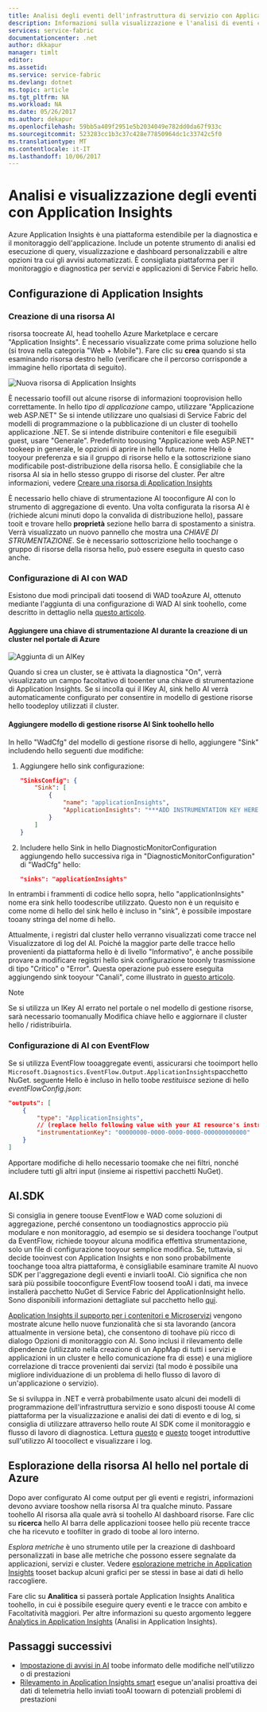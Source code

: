 ```yaml
---
title: Analisi degli eventi dell'infrastruttura di servizio con Application Insights aaaAzure | Documenti Microsoft
description: Informazioni sulla visualizzazione e l'analisi di eventi con Application Insights per il monitoraggio e la diagnostica dei cluster di Azure Service Fabric.
services: service-fabric
documentationcenter: .net
author: dkkapur
manager: timlt
editor: 
ms.assetid: 
ms.service: service-fabric
ms.devlang: dotnet
ms.topic: article
ms.tgt_pltfrm: NA
ms.workload: NA
ms.date: 05/26/2017
ms.author: dekapur
ms.openlocfilehash: 59bb5a409f2951e5b2034049e782dd0da67f933c
ms.sourcegitcommit: 523283cc1b3c37c428e77850964dc1c33742c5f0
ms.translationtype: MT
ms.contentlocale: it-IT
ms.lasthandoff: 10/06/2017
---
```

# <a name="event-analysis-and-visualization-with-application-insights"></a>Analisi e visualizzazione degli eventi con Application Insights

Azure Application Insights è una piattaforma estendibile per la diagnostica e il monitoraggio dell'applicazione. Include un potente strumento di analisi ed esecuzione di query, visualizzazione e dashboard personalizzabili e altre opzioni tra cui gli avvisi automatizzati. È consigliata piattaforma per il monitoraggio e diagnostica per servizi e applicazioni di Service Fabric hello.

## <a name="setting-up-application-insights"></a>Configurazione di Application Insights

### <a name="creating-an-ai-resource"></a>Creazione di una risorsa AI

risorsa toocreate AI, head toohello Azure Marketplace e cercare "Application Insights". È necessario visualizzate come prima soluzione hello (si trova nella categoria "Web + Mobile"). Fare clic su **crea** quando si sta esaminando risorsa destro hello (verificare che il percorso corrisponde a immagine hello riportata di seguito).

![Nuova risorsa di Application Insights](media/service-fabric-diagnostics-event-analysis-appinsights/create-new-ai-resource.png)

È necessario toofill out alcune risorse di informazioni tooprovision hello correttamente. In hello *tipo di applicazione* campo, utilizzare "Applicazione web ASP.NET" Se si intende utilizzare uno qualsiasi di Service Fabric del modelli di programmazione o la pubblicazione di un cluster di toohello applicazione .NET. Se si intende distribuire contenitori e file eseguibili guest, usare "Generale". Predefinito toousing "Applicazione web ASP.NET" tookeep in generale, le opzioni di aprire in hello future. nome Hello è tooyour preferenza e sia il gruppo di risorse hello e la sottoscrizione siano modificabile post-distribuzione della risorsa hello. È consigliabile che la risorsa AI sia in hello stesso gruppo di risorse del cluster. Per altre informazioni, vedere [Creare una risorsa di Application Insights](../application-insights/app-insights-create-new-resource.md)

È necessario hello chiave di strumentazione AI tooconfigure AI con lo strumento di aggregazione di evento. Una volta configurata la risorsa AI è (richiede alcuni minuti dopo la convalida di distribuzione hello), passare tooit e trovare hello **proprietà** sezione hello barra di spostamento a sinistra. Verrà visualizzato un nuovo pannello che mostra una *CHIAVE DI STRUMENTAZIONE*. Se è necessario sottoscrizione hello toochange o gruppo di risorse della risorsa hello, può essere eseguita in questo caso anche.

### <a name="configuring-ai-with-wad"></a>Configurazione di AI con WAD

Esistono due modi principali dati toosend di WAD tooAzure AI, ottenuto mediante l'aggiunta di una configurazione di WAD AI sink toohello, come descritto in dettaglio nella [questo articolo](../monitoring-and-diagnostics/azure-diagnostics-configure-application-insights.md).

#### <a name="add-an-ai-instrumentation-key-when-creating-a-cluster-in-azure-portal"></a>Aggiungere una chiave di strumentazione AI durante la creazione di un cluster nel portale di Azure

![Aggiunta di un AIKey](media/service-fabric-diagnostics-event-analysis-appinsights/azure-enable-diagnostics.png)

Quando si crea un cluster, se è attivata la diagnostica "On", verrà visualizzato un campo facoltativo di tooenter una chiave di strumentazione di Application Insights. Se si incolla qui il IKey AI, sink hello AI verrà automaticamente configurato per consentire in modello di gestione risorse hello toodeploy utilizzati il cluster.

#### <a name="add-hello-ai-sink-toohello-resource-manager-template"></a>Aggiungere modello di gestione risorse AI Sink toohello hello

In hello "WadCfg" del modello di gestione risorse di hello, aggiungere "Sink" includendo hello seguenti due modifiche:

1. Aggiungere hello sink configurazione:

    ```json
    "SinksConfig": {
        "Sink": [
            {
                "name": "applicationInsights",
                "ApplicationInsights": "***ADD INSTRUMENTATION KEY HERE***"
            }
        ]
    }

    ```

2. Includere hello Sink in hello DiagnosticMonitorConfiguration aggiungendo hello successiva riga in "DiagnosticMonitorConfiguration" di "WadCfg" hello:

    ```json
    "sinks": "applicationInsights"
    ```

In entrambi i frammenti di codice hello sopra, hello "applicationInsights" nome era sink hello toodescribe utilizzato. Questo non è un requisito e come nome di hello del sink hello è incluso in "sink", è possibile impostare tooany stringa del nome di hello.

Attualmente, i registri dal cluster hello verranno visualizzati come tracce nel Visualizzatore di log del AI. Poiché la maggior parte delle tracce hello provenienti da piattaforma hello è di livello "Informativo", è anche possibile provare a modificare registri hello sink configurazione tooonly trasmissione di tipo "Critico" o "Error". Questa operazione può essere eseguita aggiungendo sink tooyour "Canali", come illustrato in [questo articolo](../monitoring-and-diagnostics/azure-diagnostics-configure-application-insights.md).

>[!NOTE]
>Se si utilizza un IKey AI errato nel portale o nel modello di gestione risorse, sarà necessario toomanually Modifica chiave hello e aggiornare il cluster hello / ridistribuirla. 

### <a name="configuring-ai-with-eventflow"></a>Configurazione di AI con EventFlow

Se si utilizza EventFlow tooaggregate eventi, assicurarsi che tooimport hello `Microsoft.Diagnostics.EventFlow.Output.ApplicationInsights`pacchetto NuGet. seguente Hello è incluso in hello toobe *restituisce* sezione di hello *eventFlowConfig.json*:

```json
"outputs": [
    {
        "type": "ApplicationInsights",
        // (replace hello following value with your AI resource's instrumentation key)
        "instrumentationKey": "00000000-0000-0000-0000-000000000000"
    }
]
```

Apportare modifiche di hello necessario toomake che nei filtri, nonché includere tutti gli altri input (insieme ai rispettivi pacchetti NuGet).

## <a name="aisdk"></a>AI.SDK

Si consiglia in genere toouse EventFlow e WAD come soluzioni di aggregazione, perché consentono un toodiagnostics approccio più modulare e non monitoraggio, ad esempio se si desidera toochange l'output da EventFlow, richiede tooyour alcuna modifica effettiva strumentazione, solo un file di configurazione tooyour semplice modifica. Se, tuttavia, si decide tooinvest con Application Insights e non sono probabilmente toochange tooa altra piattaforma, è consigliabile esaminare tramite AI nuovo SDK per l'aggregazione degli eventi e inviarli tooAI. Ciò significa che non sarà più possibile tooconfigure EventFlow toosend tooAI i dati, ma invece installerà pacchetto NuGet di Service Fabric del ApplicationInsight hello. Sono disponibili informazioni dettagliate sul pacchetto hello [qui](https://github.com/Microsoft/ApplicationInsights-ServiceFabric).

[Application Insights il supporto per i contenitori e Microservizi](https://azure.microsoft.com/app-insights-microservices/) vengono mostrate alcune hello nuove funzionalità che si sta lavorando (ancora attualmente in versione beta), che consentono di toohave più ricco di dialogo Opzioni di monitoraggio con AI. Sono inclusi il rilevamento delle dipendenze (utilizzato nella creazione di un AppMap di tutti i servizi e applicazioni in un cluster e hello comunicazione fra di esse) e una migliore correlazione di tracce provenienti dai servizi (tal modo è possibile una migliore individuazione di un problema di hello flusso di lavoro di un'applicazione o servizio).

Se si sviluppa in .NET e verrà probabilmente usato alcuni dei modelli di programmazione dell'infrastruttura servizio e sono disposti toouse AI come piattaforma per la visualizzazione e analisi dei dati di evento e di log, si consiglia di utilizzare attraverso hello route AI SDK come il monitoraggio e flusso di lavoro di diagnostica. Lettura [questo](../application-insights/app-insights-asp-net-more.md) e [questo](../application-insights/app-insights-asp-net-trace-logs.md) tooget introduttive sull'utilizzo AI toocollect e visualizzare i log.

## <a name="navigating-hello-ai-resource-in-azure-portal"></a>Esplorazione della risorsa AI hello nel portale di Azure

Dopo aver configurato AI come output per gli eventi e registri, informazioni devono avviare tooshow nella risorsa AI tra qualche minuto. Passare toohello AI risorsa alla quale avrà si toohello AI dashboard risorse. Fare clic su **ricerca** hello AI barra delle applicazioni toosee hello più recente tracce che ha ricevuto e toofilter in grado di toobe al loro interno.

*Esplora metriche* è uno strumento utile per la creazione di dashboard personalizzati in base alle metriche che possono essere segnalate da applicazioni, servizi e cluster. Vedere [esplorazione metriche in Application Insights](../application-insights/app-insights-metrics-explorer.md) tooset backup alcuni grafici per se stessi in base ai dati di hello raccogliere.

Fare clic su **Analitica** si passerà portale Application Insights Analitica toohello, in cui è possibile eseguire query eventi e le tracce con ambito e Facoltatività maggiori. Per altre informazioni su questo argomento leggere [Analytics in Application Insights](../application-insights/app-insights-analytics.md) (Analisi in Application Insights).

## <a name="next-steps"></a>Passaggi successivi

* [Impostazione di avvisi in AI](../application-insights/app-insights-alerts.md) toobe informato delle modifiche nell'utilizzo o di prestazioni
* [Rilevamento in Application Insights smart](../application-insights/app-insights-proactive-diagnostics.md) esegue un'analisi proattiva dei dati di telemetria hello inviati tooAI toowarn di potenziali problemi di prestazioni

